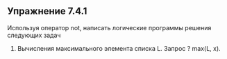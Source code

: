 ## Упражнение 7.4.1

Используя оператор not, написать логические программы решения следующих задач

1. Вычисления максимального элемента списка L.
Запрос ? max(L, x).